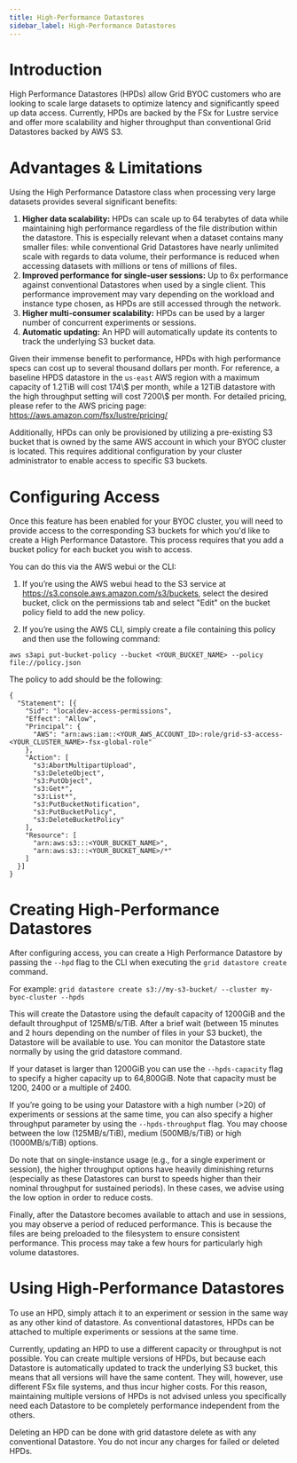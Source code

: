 ```yaml
---
title: High-Performance Datastores
sidebar_label: High-Performance Datastores
---
```


# Introduction

High Performance Datastores (HPDs) allow Grid BYOC customers who are looking to scale large datasets to optimize latency and significantly speed up data access. Currently, HPDs are backed by the FSx for Lustre service and offer more scalability and higher throughput than conventional Grid Datastores backed by AWS S3.

# Advantages & Limitations

Using the High Performance Datastore class when processing very large datasets provides several significant benefits:

1. **Higher data scalability:** HPDs can scale up to 64 terabytes of data while maintaining high performance regardless of the file distribution within the datastore. This is especially relevant when a dataset contains many smaller files: while conventional Grid Datastores have nearly unlimited scale with regards to data volume, their performance is reduced when accessing datasets with millions or tens of millions of files.
2. **Improved performance for single-user sessions:** Up to 6x performance against conventional Datastores when used by a single client. This performance improvement may vary depending on the workload and instance type chosen, as HPDs are still accessed through the network.
3. **Higher multi-consumer scalability:** HPDs can be used by a larger number of concurrent experiments or sessions.
4. **Automatic updating:** An HPD will automatically update its contents to track the underlying S3 bucket data.

Given their immense benefit to performance, HPDs with high performance specs can cost up to several thousand dollars per month. For reference, a baseline HPDS datastore in the `us-east` AWS region
with a maximum capacity of 1.2TiB will cost 174\\$ per month, while a 12TiB datastore with the high throughput setting will cost 7200\\$ per month. For detailed pricing, please refer to the AWS pricing page: https://aws.amazon.com/fsx/lustre/pricing/

Additionally, HPDs can only be provisioned by utilizing a pre-existing S3 bucket that is owned by the same AWS account in which your BYOC cluster is located. This requires additional configuration by your cluster administrator to enable access to specific S3 buckets.

# Configuring Access

Once this feature has been enabled for your BYOC cluster, you will need to provide access to the corresponding S3 buckets for which you'd like to create a High Performance Datastore. This process requires that you add a bucket policy for each bucket you wish to access.

You can do this via the AWS webui or the CLI:

1. If you’re using the AWS webui head to the S3 service at https://s3.console.aws.amazon.com/s3/buckets, select the desired bucket, click on the permissions tab and select "Edit" on the bucket policy field to add the new policy.

2. If you’re using the AWS CLI, simply create a file containing this policy and then use the following command: 

`aws s3api put-bucket-policy --bucket <YOUR_BUCKET_NAME> --policy file://policy.json`

The policy to add should be the following:
```
{
  "Statement": [{
    "Sid": "localdev-access-permissions",
    "Effect": "Allow",
    "Principal": {
      "AWS": "arn:aws:iam::<YOUR_AWS_ACCOUNT_ID>:role/grid-s3-access-<YOUR_CLUSTER_NAME>-fsx-global-role"
    },
    "Action": [
      "s3:AbortMultipartUpload",
      "s3:DeleteObject",
      "s3:PutObject",
      "s3:Get*",
      "s3:List*",
      "s3:PutBucketNotification",
      "s3:PutBucketPolicy",
      "s3:DeleteBucketPolicy"
    ],
    "Resource": [
      "arn:aws:s3:::<YOUR_BUCKET_NAME>",
      "arn:aws:s3:::<YOUR_BUCKET_NAME>/*"
    ]
  }]
}
```

# Creating High-Performance Datastores

After configuring access, you can create a High Performance Datastore by passing the `--hpd` flag to the CLI when executing the `grid datastore create` command. 

For example: `grid datastore create s3://my-s3-bucket/ --cluster my-byoc-cluster --hpds`

This will create the Datastore using the default capacity of 1200GiB and the default throughput of 125MB/s/TiB. After a brief wait (between 15 minutes and 2 hours depending on the number of files in your S3 bucket), the Datastore will be available to use. You can monitor the Datastore state normally by using the grid datastore command.

If your dataset is larger than 1200GiB you can use the `--hpds-capacity` flag to specify a higher capacity up to 64,800GiB. Note that capacity must be 1200, 2400 or a multiple of 2400.

If you’re going to be using your Datastore with a high number (>20) of experiments or sessions at the same time, you can also specify a higher throughput parameter by using the `--hpds-throughput` flag. You may choose between the low (125MB/s/TiB), medium (500MB/s/TiB) or high (1000MB/s/TiB) options.

Do note that on single-instance usage (e.g., for a single experiment or session), the higher throughput options have heavily diminishing returns (especially as these Datastores can burst to speeds higher than their nominal throughput for sustained periods). In these cases, we advise using the low option in order to reduce costs. 

Finally, after the Datastore becomes available to attach and use in sessions, you may observe a period of reduced performance. This is because the files are being preloaded to the filesystem to ensure consistent performance. This process may take a few hours for particularly high volume datastores.

# Using High-Performance Datastores
To use an HPD, simply attach it to an experiment or session in the same way as any other kind of datastore. As conventional datastores, HPDs can be attached to multiple experiments or sessions at the same time.

Currently, updating an HPD to use a different capacity or throughput is not possible. You can create multiple versions of HPDs, but because each Datastore is automatically updated to track the underlying S3 bucket, this means that all versions will have the same content. They will, however, use different FSx file systems, and thus incur higher costs. For this reason, maintaining multiple versions of HPDs is not advised unless you specifically need each Datastore to be completely performance independent from the others.

Deleting an HPD can be done with grid datastore delete as with any conventional Datastore. You do not incur any charges for failed or deleted HPDs.
